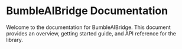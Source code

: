 # BumbleAIBridge Documentation

Welcome to the documentation for BumbleAIBridge. This document provides an overview,
getting started guide, and API reference for the library.
